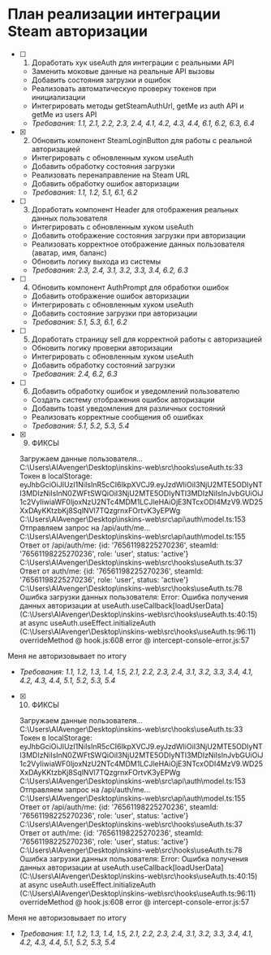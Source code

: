 # План реализации интеграции Steam авторизации

- [ ] 1. Доработать хук useAuth для интеграции с реальными API

  - Заменить моковые данные на реальные API вызовы
  - Добавить состояния загрузки и ошибок
  - Реализовать автоматическую проверку токенов при инициализации
  - Интегрировать методы getSteamAuthUrl, getMe из auth API и getMe из users API
  - _Требования: 1.1, 2.1, 2.2, 2.3, 2.4, 4.1, 4.2, 4.3, 4.4, 6.1, 6.2, 6.3, 6.4_

- [x] 2. Обновить компонент SteamLoginButton для работы с реальной авторизацией

  - Интегрировать с обновленным хуком useAuth
  - Добавить обработку состояния загрузки
  - Реализовать перенаправление на Steam URL
  - Добавить обработку ошибок авторизации
  - _Требования: 1.1, 1.2, 5.1, 6.1, 6.2_

- [ ] 3. Доработать компонент Header для отображения реальных данных пользователя

  - Интегрировать с обновленным хуком useAuth
  - Добавить отображение состояния загрузки при авторизации
  - Реализовать корректное отображение данных пользователя (аватар, имя, баланс)
  - Обновить логику выхода из системы
  - _Требования: 2.3, 2.4, 3.1, 3.2, 3.3, 3.4, 6.2, 6.3_

- [ ] 4. Обновить компонент AuthPrompt для обработки ошибок

  - Добавить отображение ошибок авторизации
  - Интегрировать с обновленным хуком useAuth
  - Добавить состояние загрузки при авторизации
  - _Требования: 5.1, 5.3, 6.1, 6.2_

- [ ] 5. Доработать страницу sell для корректной работы с авторизацией

  - Обновить логику проверки авторизации
  - Интегрировать с обновленным хуком useAuth
  - Добавить обработку состояний загрузки
  - _Требования: 2.4, 6.2, 6.3_

- [ ] 6. Добавить обработку ошибок и уведомлений пользователю

  - Создать систему отображения ошибок авторизации
  - Добавить toast уведомления для различных состояний
  - Реализовать корректные сообщения об ошибках
  - _Требования: 5.1, 5.2, 5.3, 5.4_

- [x] 9. ФИКСЫ

  Загружаем данные пользователя...
  C:\Users\AIAvenger\Desktop\inskins-web\src\hooks\useAuth.ts:33 Токен в localStorage: eyJhbGciOiJIUzI1NiIsInR5cCI6IkpXVCJ9.eyJzdWIiOiI3NjU2MTE5ODIyNTI3MDIzNiIsInN0ZWFtSWQiOiI3NjU2MTE5ODIyNTI3MDIzNiIsInJvbGUiOiJ1c2VyIiwiaWF0IjoxNzU2NTc4MDM1LCJleHAiOjE3NTcxODI4MzV9.WD25XxDAyKKtzbKj8SqlNVl7TQzgrnxFOrtvK3yEPWg
  C:\Users\AIAvenger\Desktop\inskins-web\src\api\auth\model.ts:153 Отправляем запрос на /api/auth/me...
  C:\Users\AIAvenger\Desktop\inskins-web\src\api\auth\model.ts:155 Ответ от /api/auth/me: {id: '76561198225270236', steamId: '76561198225270236', role: 'user', status: 'active'}
  C:\Users\AIAvenger\Desktop\inskins-web\src\hooks\useAuth.ts:37 Ответ от auth/me: {id: '76561198225270236', steamId: '76561198225270236', role: 'user', status: 'active'}
  C:\Users\AIAvenger\Desktop\inskins-web\src\hooks\useAuth.ts:78 Ошибка загрузки данных пользователя: Error: Ошибка получения данных авторизации
  at useAuth.useCallback[loadUserData] (C:\Users\AIAvenger\Desktop\inskins-web\src\hooks\useAuth.ts:40:15)
  at async useAuth.useEffect.initializeAuth (C:\Users\AIAvenger\Desktop\inskins-web\src\hooks\useAuth.ts:96:11)
  overrideMethod @ hook.js:608
  error @ intercept-console-error.js:57

Меня не авторизовывает по итогу

- _Требования: 1.1, 1.2, 1.3, 1.4, 1.5, 2.1, 2.2, 2.3, 2.4, 3.1, 3.2, 3.3, 3.4, 4.1, 4.2, 4.3, 4.4, 5.1, 5.2, 5.3, 5.4_

- [x] 10. ФИКСЫ

  Загружаем данные пользователя...
  C:\Users\AIAvenger\Desktop\inskins-web\src\hooks\useAuth.ts:33 Токен в localStorage: eyJhbGciOiJIUzI1NiIsInR5cCI6IkpXVCJ9.eyJzdWIiOiI3NjU2MTE5ODIyNTI3MDIzNiIsInN0ZWFtSWQiOiI3NjU2MTE5ODIyNTI3MDIzNiIsInJvbGUiOiJ1c2VyIiwiaWF0IjoxNzU2NTc4MDM1LCJleHAiOjE3NTcxODI4MzV9.WD25XxDAyKKtzbKj8SqlNVl7TQzgrnxFOrtvK3yEPWg
  C:\Users\AIAvenger\Desktop\inskins-web\src\api\auth\model.ts:153 Отправляем запрос на /api/auth/me...
  C:\Users\AIAvenger\Desktop\inskins-web\src\api\auth\model.ts:155 Ответ от /api/auth/me: {id: '76561198225270236', steamId: '76561198225270236', role: 'user', status: 'active'}
  C:\Users\AIAvenger\Desktop\inskins-web\src\hooks\useAuth.ts:37 Ответ от auth/me: {id: '76561198225270236', steamId: '76561198225270236', role: 'user', status: 'active'}
  C:\Users\AIAvenger\Desktop\inskins-web\src\hooks\useAuth.ts:78 Ошибка загрузки данных пользователя: Error: Ошибка получения данных авторизации
  at useAuth.useCallback[loadUserData] (C:\Users\AIAvenger\Desktop\inskins-web\src\hooks\useAuth.ts:40:15)
  at async useAuth.useEffect.initializeAuth (C:\Users\AIAvenger\Desktop\inskins-web\src\hooks\useAuth.ts:96:11)
  overrideMethod @ hook.js:608
  error @ intercept-console-error.js:57

Меня не авторизовывает по итогу

- _Требования: 1.1, 1.2, 1.3, 1.4, 1.5, 2.1, 2.2, 2.3, 2.4, 3.1, 3.2, 3.3, 3.4, 4.1, 4.2, 4.3, 4.4, 5.1, 5.2, 5.3, 5.4_
